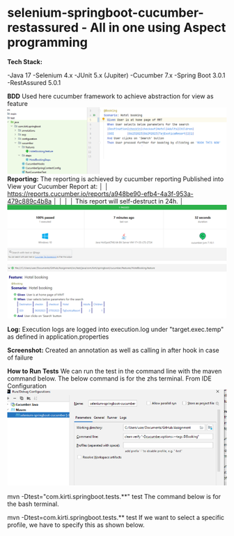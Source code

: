 # selenium-springboot-cucumber-restassured - All in one using Aspect programming

**Tech Stack:**

-Java 17
-Selenium 4.x
-JUnit 5.x (Jupiter)
-Cucumber 7.x
-Spring Boot 3.0.1
-RestAssured 5.0.1

**BDD**
Used here cucumber framework to achieve abstraction for view as feature 
![img_1.png](img_1.png)
**Reporting:**
The reporting is achieved by cucumber reporting 
Published into View your Cucumber Report at:                                            │
│ https://reports.cucumber.io/reports/a948be90-efb4-4a3f-953a-479c889c4b8a │
│                                                                          │
│ This report will self-destruct in 24h.                                   │
![img_2.png](img_2.png)

**Log:**
Execution logs are logged into execution.log under "target.exec.temp" as defined in application.properties 

**Screenshot:** 
Created an annotation as well as calling in after hook in case of failure 

**How to Run Tests**
We can run the test in the command line with the maven command below. The below command is for the zhs terminal.
From IDE Configuration 
![img_3.png](img_3.png)

mvn -Dtest="com.kirti.springboot.tests.**" test
The command below is for the bash terminal.

mvn -Dtest=com.kirti.springboot.tests.** test
If we want to select a specific profile, we have to specify this as shown below.


